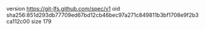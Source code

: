 version https://git-lfs.github.com/spec/v1
oid sha256:851d293db77709ed67bd12cb46bec97a271c849811b3bf1708e9f2b3ca112c00
size 179
